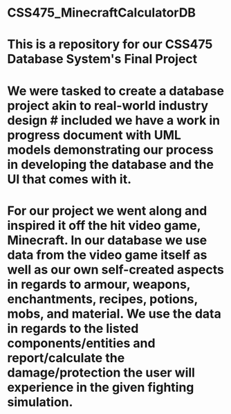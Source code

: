 # CSS475_MinecraftCalculatorDB

# This is a repository for our CSS475 Database System's Final Project

# We were tasked to create a database project akin to real-world industry design                                                                                                # included we have a work in progress document with UML models demonstrating our process in developing the database and the UI that comes with it.

# For our project we went along and inspired it off the hit video game, Minecraft. In our database we use data from the video game itself as well as our own self-created aspects in regards to armour, weapons, enchantments, recipes, potions, mobs, and material. We use the data in regards to the listed components/entities and report/calculate the damage/protection the user will experience in the given fighting simulation. 
